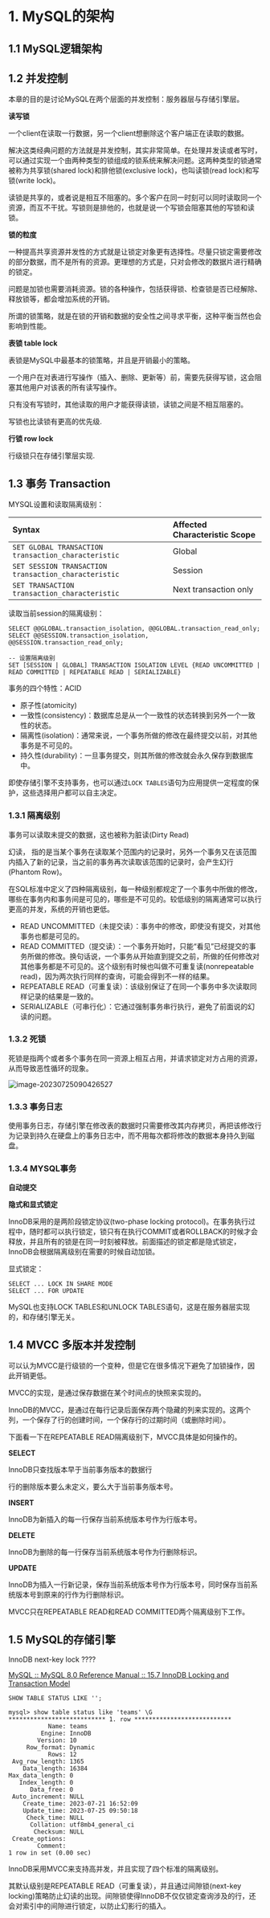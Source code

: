 # 1. MySQL的架构

## 1.1 MySQL逻辑架构

## 1.2 并发控制

本章的目的是讨论MySQL在两个层面的并发控制：服务器层与存储引擎层。

**读写锁**

一个client在读取一行数据，另一个client想删除这个客户端正在读取的数据。

解决这类经典问题的方法就是并发控制，其实非常简单。在处理并发读或者写时，可以通过实现一个由两种类型的锁组成的锁系统来解决问题。这两种类型的锁通常被称为共享锁(shared lock)和排他锁(exclusive lock)，也叫读锁(read lock)和写锁(write lock)。

读锁是共享的，或者说是相互不阻塞的。多个客户在同一时刻可以同时读取同一个资源，而互不干扰。写锁则是排他的，也就是说一个写锁会阻塞其他的写锁和读锁。

**锁的粒度**

一种提高共享资源并发性的方式就是让锁定对象更有选择性。尽量只锁定需要修改的部分数据，而不是所有的资源。更理想的方式是，只对会修改的数据片进行精确的锁定。

问题是加锁也需要消耗资源。锁的各种操作，包括获得锁、检查锁是否已经解除、释放锁等，都会增加系统的开销。

所谓的锁策略，就是在锁的开销和数据的安全性之间寻求平衡，这种平衡当然也会影响到性能。

**表锁 table lock**

表锁是MySQL中最基本的锁策略，并且是开销最小的策略。

一个用户在对表进行写操作（插入、删除、更新等）前，需要先获得写锁，这会阻塞其他用户对该表的所有读写操作。

只有没有写锁时，其他读取的用户才能获得读锁，读锁之间是不相互阻塞的。

写锁也比读锁有更高的优先级.

**行锁 row lock**

行级锁只在存储引擎层实现.

## 1.3 事务 Transaction

MYSQL设置和读取隔离级别：

| Syntax                                               | Affected Characteristic Scope |
| :--------------------------------------------------- | :---------------------------- |
| `SET GLOBAL TRANSACTION transaction_characteristic`  | Global                        |
| `SET SESSION TRANSACTION transaction_characteristic` | Session                       |
| `SET TRANSACTION transaction_characteristic`         | Next transaction only         |

读取当前session的隔离级别：

```MYSQL
SELECT @@GLOBAL.transaction_isolation, @@GLOBAL.transaction_read_only;
SELECT @@SESSION.transaction_isolation, @@SESSION.transaction_read_only;

-- 设置隔离级别
SET [SESSION | GLOBAL] TRANSACTION ISOLATION LEVEL {READ UNCOMMITTED | READ COMMITTED | REPEATABLE READ | SERIALIZABLE}
```

事务的四个特性：ACID

- 原子性(atomicity)
- 一致性(consistency)：数据库总是从一个一致性的状态转换到另外一个一致性的状态。
- 隔离性(isolation)：通常来说，一个事务所做的修改在最终提交以前，对其他事务是不可见的。
- 持久性(durability)：一旦事务提交，则其所做的修改就会永久保存到数据库中。

即使存储引擎不支持事务，也可以通过`LOCK TABLES`语句为应用提供一定程度的保护，这些选择用户都可以自主决定。

### 1.3.1 隔离级别

事务可以读取未提交的数据，这也被称为脏读(Dirty Read)

幻读， 指的是当某个事务在读取某个范围内的记录时，另外一个事务又在该范围内插入了新的记录，当之前的事务再次读取该范围的记录时，会产生幻行(Phantom Row)。

在SQL标准中定义了四种隔离级别，每一种级别都规定了一个事务中所做的修改，哪些在事务内和事务间是可见的，哪些是不可见的。较低级别的隔离通常可以执行更高的并发，系统的开销也更低。

- READ UNCOMMITTED（未提交读）：事务中的修改，即使没有提交，对其他事务也都是可见的。
- READ COMMITTED（提交读）：一个事务开始时，只能“看见”已经提交的事务所做的修改。换句话说，一个事务从开始直到提交之前，所做的任何修改对其他事务都是不可见的。这个级别有时候也叫做不可重复读(nonrepeatable read)，因为两次执行同样的查询，可能会得到不一样的结果。
- REPEATABLE READ（可重复读）：该级别保证了在同一个事务中多次读取同样记录的结果是一致的。
- SERIALIZABLE（可串行化）：它通过强制事务串行执行，避免了前面说的幻读的问题。

### 1.3.2 死锁

死锁是指两个或者多个事务在同一资源上相互占用，并请求锁定对方占用的资源，从而导致恶性循环的现象。

![image-20230725090426527](.assets/image-20230725090426527.png)

### 1.3.3 事务日志

使用事务日志，存储引擎在修改表的数据时只需要修改其内存拷贝，再把该修改行为记录到持久在硬盘上的事务日志中，而不用每次都将修改的数据本身持久到磁盘。

### 1.3.4 MYSQL事务

**自动提交**

**隐式和显式锁定**

InnoDB采用的是两阶段锁定协议(two-phase locking protocol)。在事务执行过程中，随时都可以执行锁定，锁只有在执行COMMIT或者ROLLBACK的时候才会释放，并且所有的锁是在同一时刻被释放。前面描述的锁定都是隐式锁定，InnoDB会根据隔离级别在需要的时候自动加锁。

显式锁定：

```MYSQL
SELECT ... LOCK IN SHARE MODE
SELECT ... FOR UPDATE
```

MySQL也支持LOCK TABLES和UNLOCK TABLES语句，这是在服务器层实现的，和存储引擎无关。

## 1.4 MVCC 多版本并发控制

可以认为MVCC是行级锁的一个变种，但是它在很多情况下避免了加锁操作，因此开销更低。

MVCC的实现，是通过保存数据在某个时间点的快照来实现的。

InnoDB的MVCC，是通过在每行记录后面保存两个隐藏的列来实现的。这两个列，一个保存了行的创建时间，一个保存行的过期时间（或删除时间）。

下面看一下在REPEATABLE READ隔离级别下，MVCC具体是如何操作的。

**SELECT**

InnoDB只查找版本早于当前事务版本的数据行

行的删除版本要么未定义，要么大于当前事务版本号。

**INSERT**

InnoDB为新插入的每一行保存当前系统版本号作为行版本号。

**DELETE**

InnoDB为删除的每一行保存当前系统版本号作为行删除标识。

**UPDATE**

InnoDB为插入一行新记录，保存当前系统版本号作为行版本号，同时保存当前系统版本号到原来的行作为行删除标识。

MVCC只在REPEATABLE READ和READ COMMITTED两个隔离级别下工作。

## 1.5 MySQL的存储引擎

InnoDB next-key lock ????

[MySQL :: MySQL 8.0 Reference Manual :: 15.7 InnoDB Locking and Transaction Model](https://dev.mysql.com/doc/refman/8.0/en/innodb-locking-transaction-model.html)

```mysql
SHOW TABLE STATUS LIKE '';

mysql> show table status like 'teams' \G
*************************** 1. row ***************************
           Name: teams
         Engine: InnoDB
        Version: 10
     Row_format: Dynamic
           Rows: 12
 Avg_row_length: 1365
    Data_length: 16384
Max_data_length: 0
   Index_length: 0
      Data_free: 0
 Auto_increment: NULL
    Create_time: 2023-07-21 16:52:09
    Update_time: 2023-07-25 09:50:18
     Check_time: NULL
      Collation: utf8mb4_general_ci
       Checksum: NULL
 Create_options:
        Comment:
1 row in set (0.00 sec)
```

InnoDB采用MVCC来支持高并发，并且实现了四个标准的隔离级别。

其默认级别是REPEATABLE READ（可重复读），并且通过间隙锁(next-key locking)策略防止幻读的出现。间隙锁使得InnoDB不仅仅锁定查询涉及的行，还会对索引中的间隙进行锁定，以防止幻影行的插入。

